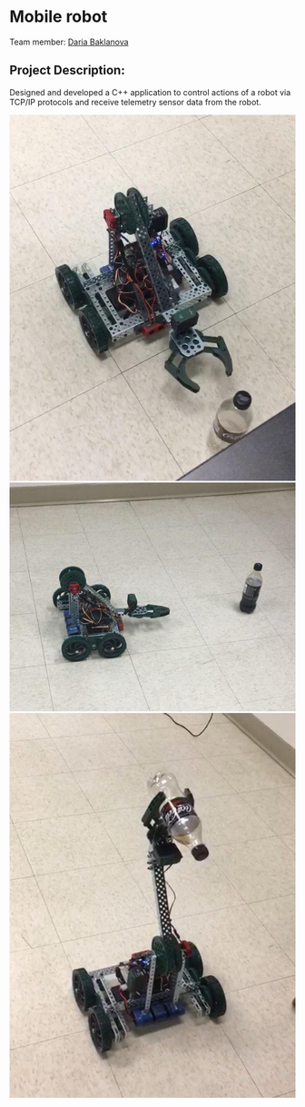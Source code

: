 # Mobile robot

Team member: [Daria Baklanova](https://www.linkedin.com/in/daria-baklanova-823049138/)

## Project Description:
Designed and developed a C++ application to control actions of a robot via TCP/IP protocols and receive telemetry sensor data from the robot.

![Picture of the robot driver](https://github.com/OlenaVyshnevska/Mobile-Robot/blob/master/robot1.jpg)
![Picture of the robot driver](https://github.com/OlenaVyshnevska/Mobile-Robot/blob/master/robot2.jpg)
![Picture of the robot driver](https://github.com/OlenaVyshnevska/Mobile-Robot/blob/master/robot3.jpg)
